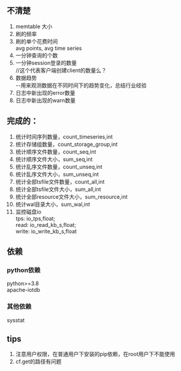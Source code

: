 ## 不清楚
1. memtable 大小
2. 刷的频率  
3. 刷的单个花费时间  
avg points, avg time series  
4. 一分钟查询的个数
5. 一分钟session登录的数量  
    //这个代表客户端创建client的数量么？  
6. 数据趋势  
    --用来观测数据在不同时间下的趋势变化，总结行业经验
7. 日志中新出现的error数量  
8. 日志中新出现的warn数量  


## 完成的：  
1. 统计时间序列数量，count_timeseries,int  
2. 统计存储组数量，count_storage_group,int  
3. 统计顺序文件数量，count_seq,int  
4. 统计顺序文件大小，sum_seq,int
5. 统计乱序文件数量，count_unseq,int
6. 统计乱序文件大小，sum_unseq,int
7. 统计全部tsfile文件数量，count_all,int
8. 统计全部tsfile文件大小，sum_all,int
9. 统计全部resource文件大小，sum_resource,int
10. 统计wal目录大小，sum_wal,int
11. 监控磁盘io  
    tps: io_tps,float;  
    read: io_read_kb_s,float;  
    write: io_write_kb_s,float  

## 依赖
### python依赖
python>=3.8  
apache-iotdb  
### 其他依赖
sysstat  

## tips
1. 注意用户权限，在普通用户下安装的pip依赖，在root用户下不能使用
2. cf.get的路径有问题